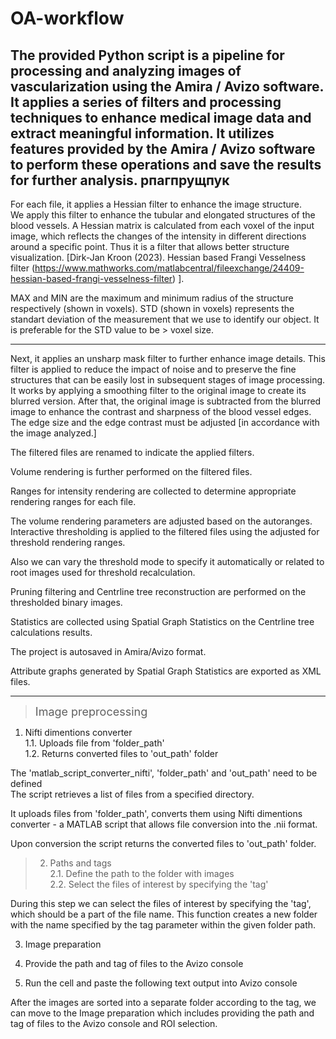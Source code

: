 # OA-workflow
The provided Python script is a pipeline for processing and analyzing images of  vascularization using the Amira / Avizo software.  
 It  applies a series of filters and processing techniques to enhance medical image data and extract meaningful information. It utilizes features provided by the Amira / Avizo software to perform these operations and save the results for further analysis.
рпагпрущпук
---
For each file, it applies a Hessian filter to enhance the image structure.  
We apply this filter to enhance the tubular and elongated structures of the blood vessels. A Hessian matrix is calculated from each voxel of the input image, which reflects the changes of the intensity in different directions around a specific point. 
Thus it is a filter that allows better structure visualization.
[Dirk-Jan Kroon (2023). Hessian based Frangi Vesselness filter (https://www.mathworks.com/matlabcentral/fileexchange/24409-hessian-based-frangi-vesselness-filter) ].  

MAX and MIN are the maximum and minimum radius of the structure respectively (shown in voxels). STD (shown in voxels) represents the standart deviation of the measurement that we use to identify our object. It is preferable for the STD value to be > voxel size.  

---
Next, it applies an unsharp mask filter to further enhance image details.
This filter is applied to reduce the impact of noise and to preserve the fine structures that can be easily lost in subsequent stages of image processing. It works by applying a smoothing filter to the original image to create its blurred version. After that, the original image is subtracted from the blurred image to enhance the contrast and sharpness of the blood vessel edges. The edge size and the edge contrast must be adjusted [in accordance with the image analyzed.] 


The filtered files are renamed to indicate the applied filters.

Volume rendering is further performed on the filtered files.

Ranges for intensity rendering are collected to determine appropriate rendering ranges for each file.

The volume rendering parameters are adjusted based on the autoranges.  
Interactive thresholding is applied to the filtered files using the adjusted for threshold rendering ranges.

Also we can vary the threshold mode to specify it automatically or related to root images used for threshold recalculation.

Pruning filtering and Centrline tree reconstruction are performed on the thresholded binary images.

Statistics are collected using Spatial Graph Statistics on the Centrline tree calculations results.

The project is autosaved in Amira/Avizo format.

Attribute graphs generated by Spatial Graph Statistics are exported as XML files.

---

><font size='4'>Image preprocessing</font>
1. Nifti dimentions converter  
  1.1. Uploads file from 'folder_path'  
  1.2. Returns converted files to 'out_path' folder

The 'matlab_script_converter_nifti', 'folder_path' and 'out_path' need to be defined  
The script retrieves a list of files from a specified directory. 

It uploads files from 'folder_path', converts them using Nifti dimentions converter - a MATLAB script that allows file conversion into the .nii format. 

Upon conversion the script returns the converted files to 'out_path' folder.


>2. Paths and tags  
  2.1. Define the path to the folder with images  
  2.2. Select the files of interest by specifying the 'tag'  


During this step we can select the files of interest by specifying the 'tag', which should be a part of the file name. This function creates a new folder with the name specified by the tag parameter within the given folder path.

3. Image preparation

1.   Provide the path and tag of files to the Avizo console
2.   Run the cell and paste the following text output into Avizo console



After the images are sorted into a separate folder according to the tag, we can move to the Image preparation  which includes providing the path and tag of files to the Avizo console and ROI selection.
